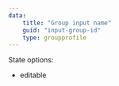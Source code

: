 ```yaml
---
data:
    title: "Group input name"
    guid: "input-group-id"
    type: groupprofile
---
```


State options:
- editable
